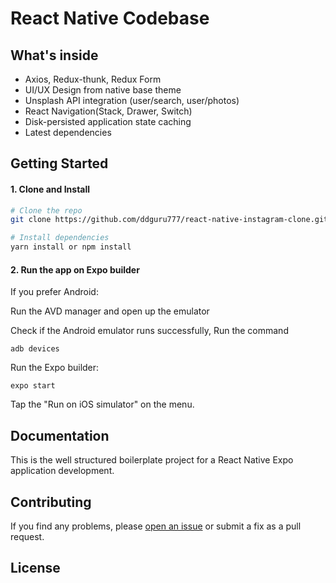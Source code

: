 # React Native Codebase


## What's inside

- Axios, Redux-thunk, Redux Form
- UI/UX Design from native base theme
- Unsplash API integration (user/search, user/photos)
- React Navigation(Stack, Drawer, Switch)
- Disk-persisted application state caching
- Latest dependencies

## Getting Started

#### 1. Clone and Install

```bash
# Clone the repo
git clone https://github.com/ddguru777/react-native-instagram-clone.git

# Install dependencies
yarn install or npm install
```

#### 2. Run the app on Expo builder

If you prefer Android:

Run the AVD manager and open up the emulator

Check if the Android emulator runs successfully, Run the command 
```
adb devices
```

Run the Expo builder:
```
expo start
```

Tap the "Run on iOS simulator" on the menu.

## Documentation

This is the well structured boilerplate project for a React Native Expo application development.


## Contributing

If you find any problems, please [open an issue](https://github.com/mobiledev-castle/react-native-expo-rokishare/issues) or submit a fix as a pull request.


## License
